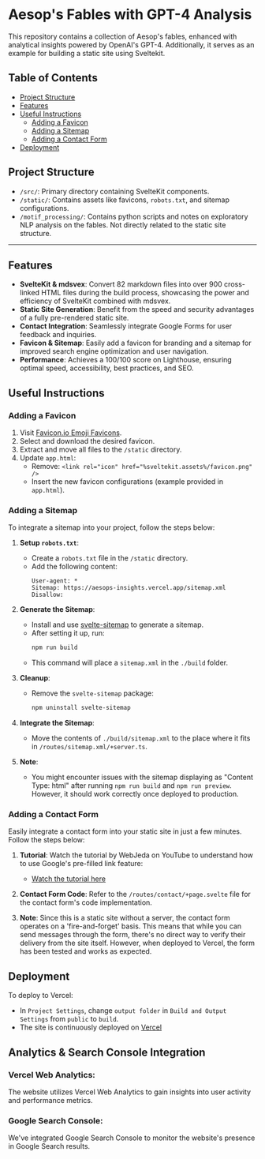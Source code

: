 # Aesop's Fables with GPT-4 Analysis

This repository contains a collection of Aesop's fables, enhanced with analytical insights powered by OpenAI's GPT-4. Additionally, it serves as an example for building a static site using Sveltekit.

## Table of Contents

- [Project Structure](#project-structure)
- [Features](#features)
- [Useful Instructions](#useful-instructions)
  - [Adding a Favicon](#adding-a-favicon)
  - [Adding a Sitemap](#adding-a-sitemap)
  - [Adding a Contact Form](#adding-a-contact-form)
- [Deployment](#deployment)

## Project Structure

- `/src/`: Primary directory containing SvelteKit components.
- `/static/`: Contains assets like favicons, `robots.txt`, and sitemap configurations.
- `/motif_processing/`: Contains python scripts and notes on exploratory NLP analysis on the fables. Not directly related to the static site structure.

---

## Features

- **SvelteKit & mdsvex**: Convert 82 markdown files into over 900 cross-linked HTML files during the build process, showcasing the power and efficiency of SvelteKit combined with mdsvex.
- **Static Site Generation**: Benefit from the speed and security advantages of a fully pre-rendered static site.
- **Contact Integration**: Seamlessly integrate Google Forms for user feedback and inquiries.
- **Favicon & Sitemap**: Easily add a favicon for branding and a sitemap for improved search engine optimization and user navigation.
- **Performance**: Achieves a 100/100 score on Lighthouse, ensuring optimal speed, accessibility, best practices, and SEO.

## Useful Instructions

### Adding a Favicon

1. Visit [Favicon.io Emoji Favicons](https://favicon.io/emoji-favicons/).
2. Select and download the desired favicon.
3. Extract and move all files to the `/static` directory.
4. Update `app.html`:
   - Remove: `<link rel="icon" href="%sveltekit.assets%/favicon.png" />`
   - Insert the new favicon configurations (example provided in `app.html`).

### Adding a Sitemap

To integrate a sitemap into your project, follow the steps below:

1. **Setup `robots.txt`**:

   - Create a `robots.txt` file in the `/static` directory.
   - Add the following content:
     ```plaintext
     User-agent: *
     Sitemap: https://aesops-insights.vercel.app/sitemap.xml
     Disallow:
     ```

2. **Generate the Sitemap**:

   - Install and use [svelte-sitemap](https://www.npmjs.com/package/svelte-sitemap) to generate a sitemap.
   - After setting it up, run:
     ```bash
     npm run build
     ```
   - This command will place a `sitemap.xml` in the `./build` folder.

3. **Cleanup**:

   - Remove the `svelte-sitemap` package:
     ```bash
     npm uninstall svelte-sitemap
     ```

4. **Integrate the Sitemap**:

   - Move the contents of `./build/sitemap.xml` to the place where it fits in `/routes/sitemap.xml/+server.ts`.

5. **Note**:
   - You might encounter issues with the sitemap displaying as "Content Type: html" after running `npm run build` and `npm run preview`. However, it should work correctly once deployed to production.

### Adding a Contact Form

Easily integrate a contact form into your static site in just a few minutes. Follow the steps below:

1. **Tutorial**: Watch the tutorial by WebJeda on YouTube to understand how to use Google's pre-filled link feature:

   - [Watch the tutorial here](https://www.youtube.com/watch?v=4XCGuchFiac)

2. **Contact Form Code**: Refer to the `/routes/contact/+page.svelte` file for the contact form's code implementation.

3. **Note**: Since this is a static site without a server, the contact form operates on a 'fire-and-forget' basis. This means that while you can send messages through the form, there's no direct way to verify their delivery from the site itself. However, when deployed to Vercel, the form has been tested and works as expected.

## Deployment

To deploy to Vercel:

- In `Project Settings`, change `output folder` in `Build and Output Settings` from `public` to `build`.
- The site is continuously deployed on [Vercel](https://aesops-insights.vercel.app/)

## Analytics & Search Console Integration

### Vercel Web Analytics:

The website utilizes Vercel Web Analytics to gain insights into user activity and performance metrics.

### Google Search Console:

We've integrated Google Search Console to monitor the website's presence in Google Search results.
